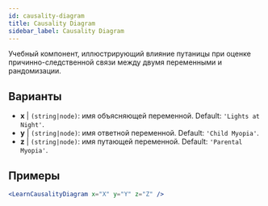 ```yaml
---
id: causality-diagram
title: Causality Diagram
sidebar_label: Causality Diagram
---
```


Учебный компонент, иллюстрирующий влияние путаницы при оценке причинно-следственной связи между двумя переменными и рандомизации.

## Варианты

* __x__ | `(string|node)`: имя объясняющей переменной. Default: `'Lights at Night'`.
* __y__ | `(string|node)`: имя ответной переменной. Default: `'Child Myopia'`.
* __z__ | `(string|node)`: имя путающей переменной. Default: `'Parental Myopia'`.


## Примеры

```jsx live
<LearnCausalityDiagram x="X" y="Y" z="Z" />
```

